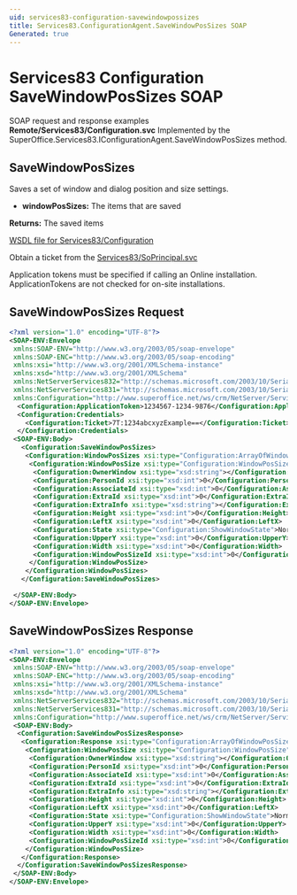 ```yaml
---
uid: services83-configuration-savewindowpossizes
title: Services83.ConfigurationAgent.SaveWindowPosSizes SOAP
Generated: true
---
```


# Services83 Configuration SaveWindowPosSizes SOAP

SOAP request and response examples **Remote/Services83/Configuration.svc**
Implemented by the <see cref="M:SuperOffice.Services83.IConfigurationAgent.SaveWindowPosSizes">SuperOffice.Services83.IConfigurationAgent.SaveWindowPosSizes</see> method.

## SaveWindowPosSizes

Saves a set of window and dialog position and size settings.

* **windowPosSizes:** The items that are saved

**Returns:** The saved items


[WSDL file for Services83/Configuration](../Services83-Configuration.md)

Obtain a ticket from the [Services83/SoPrincipal.svc](../SoPrincipal/index.md)

Application tokens must be specified if calling an Online installation. ApplicationTokens are not checked for on-site installations.

## SaveWindowPosSizes Request

```xml
<?xml version="1.0" encoding="UTF-8"?>
<SOAP-ENV:Envelope
 xmlns:SOAP-ENV="http://www.w3.org/2003/05/soap-envelope"
 xmlns:SOAP-ENC="http://www.w3.org/2003/05/soap-encoding"
 xmlns:xsi="http://www.w3.org/2001/XMLSchema-instance"
 xmlns:xsd="http://www.w3.org/2001/XMLSchema"
 xmlns:NetServerServices832="http://schemas.microsoft.com/2003/10/Serialization/Arrays"
 xmlns:NetServerServices831="http://schemas.microsoft.com/2003/10/Serialization/"
 xmlns:Configuration="http://www.superoffice.net/ws/crm/NetServer/Services83">
  <Configuration:ApplicationToken>1234567-1234-9876</Configuration:ApplicationToken>
  <Configuration:Credentials>
    <Configuration:Ticket>7T:1234abcxyzExample==</Configuration:Ticket>
  </Configuration:Credentials>
 <SOAP-ENV:Body>
   <Configuration:SaveWindowPosSizes>
    <Configuration:WindowPosSizes xsi:type="Configuration:ArrayOfWindowPosSize">
     <Configuration:WindowPosSize xsi:type="Configuration:WindowPosSize">
      <Configuration:OwnerWindow xsi:type="xsd:string"></Configuration:OwnerWindow>
      <Configuration:PersonId xsi:type="xsd:int">0</Configuration:PersonId>
      <Configuration:AssociateId xsi:type="xsd:int">0</Configuration:AssociateId>
      <Configuration:ExtraId xsi:type="xsd:int">0</Configuration:ExtraId>
      <Configuration:ExtraInfo xsi:type="xsd:string"></Configuration:ExtraInfo>
      <Configuration:Height xsi:type="xsd:int">0</Configuration:Height>
      <Configuration:LeftX xsi:type="xsd:int">0</Configuration:LeftX>
      <Configuration:State xsi:type="Configuration:ShowWindowState">Normal</Configuration:State>
      <Configuration:UpperY xsi:type="xsd:int">0</Configuration:UpperY>
      <Configuration:Width xsi:type="xsd:int">0</Configuration:Width>
      <Configuration:WindowPosSizeId xsi:type="xsd:int">0</Configuration:WindowPosSizeId>
     </Configuration:WindowPosSize>
    </Configuration:WindowPosSizes>
   </Configuration:SaveWindowPosSizes>

 </SOAP-ENV:Body>
</SOAP-ENV:Envelope>

```


## SaveWindowPosSizes Response

```xml
<?xml version="1.0" encoding="UTF-8"?>
<SOAP-ENV:Envelope
 xmlns:SOAP-ENV="http://www.w3.org/2003/05/soap-envelope"
 xmlns:SOAP-ENC="http://www.w3.org/2003/05/soap-encoding"
 xmlns:xsi="http://www.w3.org/2001/XMLSchema-instance"
 xmlns:xsd="http://www.w3.org/2001/XMLSchema"
 xmlns:NetServerServices832="http://schemas.microsoft.com/2003/10/Serialization/Arrays"
 xmlns:NetServerServices831="http://schemas.microsoft.com/2003/10/Serialization/"
 xmlns:Configuration="http://www.superoffice.net/ws/crm/NetServer/Services83">
 <SOAP-ENV:Body>
  <Configuration:SaveWindowPosSizesResponse>
   <Configuration:Response xsi:type="Configuration:ArrayOfWindowPosSize">
    <Configuration:WindowPosSize xsi:type="Configuration:WindowPosSize">
     <Configuration:OwnerWindow xsi:type="xsd:string"></Configuration:OwnerWindow>
     <Configuration:PersonId xsi:type="xsd:int">0</Configuration:PersonId>
     <Configuration:AssociateId xsi:type="xsd:int">0</Configuration:AssociateId>
     <Configuration:ExtraId xsi:type="xsd:int">0</Configuration:ExtraId>
     <Configuration:ExtraInfo xsi:type="xsd:string"></Configuration:ExtraInfo>
     <Configuration:Height xsi:type="xsd:int">0</Configuration:Height>
     <Configuration:LeftX xsi:type="xsd:int">0</Configuration:LeftX>
     <Configuration:State xsi:type="Configuration:ShowWindowState">Normal</Configuration:State>
     <Configuration:UpperY xsi:type="xsd:int">0</Configuration:UpperY>
     <Configuration:Width xsi:type="xsd:int">0</Configuration:Width>
     <Configuration:WindowPosSizeId xsi:type="xsd:int">0</Configuration:WindowPosSizeId>
    </Configuration:WindowPosSize>
   </Configuration:Response>
  </Configuration:SaveWindowPosSizesResponse>
 </SOAP-ENV:Body>
</SOAP-ENV:Envelope>

```

